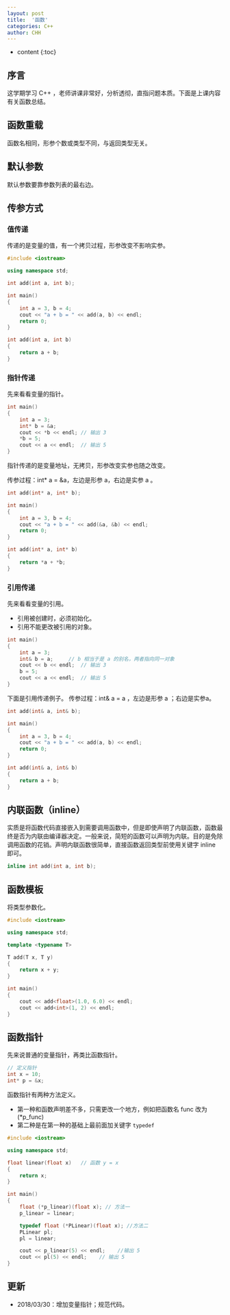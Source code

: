 ```yaml
---
layout: post
title:  '函数'
categories: C++
author: CHH
---
```


* content
{:toc}




## 序言

这学期学习 C++ ，老师讲课非常好，分析透彻，直指问题本质。下面是上课内容有关函数总结。

## 函数重载

函数名相同，形参个数或类型不同，与返回类型无关。

## 默认参数

默认参数要靠参数列表的最右边。

## 传参方式

### 值传递

传递的是变量的值，有一个拷贝过程，形参改变不影响实参。

```c++
#include <iostream>

using namespace std;

int add(int a, int b);

int main()
{
    int a = 3, b = 4;
    cout << "a + b = " << add(a, b) << endl;
    return 0;
}

int add(int a, int b)
{
    return a + b;
}
```

### 指针传递

先来看看变量的指针。

```c++
int main()
{
    int a = 3;
    int* b = &a;
    cout << *b << endl; // 输出 3
    *b = 5;
    cout << a << endl;  // 输出 5
}
```

指针传递的是变量地址，无拷贝，形参改变实参也随之改变。

传参过程：int* a = &a，左边是形参 a，右边是实参 a 。

```c++
int add(int* a, int* b);

int main()
{
    int a = 3, b = 4;
    cout << "a + b = " << add(&a, &b) << endl;
    return 0;
}

int add(int* a, int* b)
{
    return *a + *b;
}
```

### 引用传递

先来看看变量的引用。

- 引用被创建时，必须初始化。
- 引用不能更改被引用的对象。

```c++
int main()
{
    int a = 3;
    int& b = a;     // b 相当于是 a 的别名，两者指向同一对象
    cout << b << endl;  // 输出 3 
    b = 5;
    cout << a << endl;  // 输出 5
}
```

下面是引用传递例子。
传参过程：int& a = a ，左边是形参 a ；右边是实参a。

```c++
int add(int& a, int& b);    

int main()
{
    int a = 3, b = 4;
    cout << "a + b = " << add(a, b) << endl;
    return 0;
}

int add(int& a, int& b)
{
    return a + b;
}
```



## 内联函数（inline）

实质是将函数代码直接嵌入到需要调用函数中，但是即使声明了内联函数，函数最终是否为内联由编译器决定。一般来说，简短的函数可以声明为内联。目的是免除调用函数的花销。声明内联函数很简单，直接函数返回类型前使用关键字 inline 即可。

```c++
inline int add(int a, int b);
```

## 函数模板

将类型参数化。

```c++
#include <iostream>

using namespace std;

template <typename T>

T add(T x, T y)
{
    return x + y;
}

int main()
{
    cout << add<float>(1.0, 6.0) << endl;
    cout << add<int>(1, 2) << endl;
}
```

## 函数指针

先来说普通的变量指针，再类比函数指针。

```c++
// 定义指针
int x = 10;
int* p = &x;
```

函数指针有两种方法定义。

- 第一种和函数声明差不多，只需更改一个地方，例如把函数名 func 改为 (*p_func)
- 第二种是在第一种的基础上最前面加关键字 `typedef`

```c++
#include <iostream>

using namespace std;

float linear(float x)   // 函数 y = x
{
    return x;
}

int main()
{
    float (*p_linear)(float x); // 方法一
    p_linear = linear;

    typedef float (*PLinear)(float x); //方法二
    PLinear pl;
    pl = linear;

    cout << p_linear(5) << endl;    //输出 5
    cout << pl(5) << endl;    // 输出 5
}
```

##   更新

- 2018/03/30：增加变量指针；规范代码。